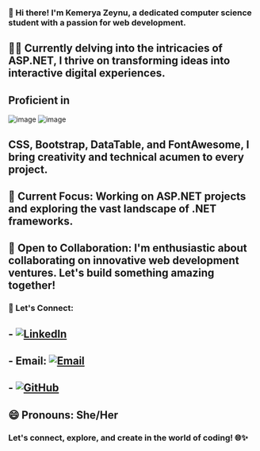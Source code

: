 ### 👋 Hi there! I'm Kemerya Zeynu, a dedicated computer science student with a passion for web development.

## 🧟‍♀️ Currently delving into the intricacies of ASP.NET, I thrive on transforming ideas into interactive digital experiences.

## Proficient in 
 ![image](https://github.com/kemerya/Kemerya/assets/123075499/e6705e57-045b-4cfb-b73c-d19f54e168f8)  ![image](https://github.com/kemerya/Kemerya/assets/123075499/671bebbb-fdc8-4ccc-b1d2-e37e69a2053d)

## CSS, Bootstrap, DataTable, and FontAwesome, I bring creativity and technical acumen to every project.

## 🚀 Current Focus: Working on ASP.NET projects and exploring the vast landscape of .NET frameworks.

## 🤝 Open to Collaboration: I'm enthusiastic about collaborating on innovative web development ventures. Let's build something amazing together!

### 💬 Let's Connect:
## - [![LinkedIn](https://img.shields.io/badge/LinkedIn-Kemerya%20Zeynu-blue)](https://www.linkedin.com/in/kemerya-zeynu/)
## - Email: [![Email](https://img.shields.io/badge/Email-YourEmail%40example.com-green)](mailto:youremail@example.com)
## - [![GitHub](https://img.shields.io/badge/GitHub-YourGitHubUsername-darkgreen)](https://github.com/YourGitHubUsername)

## 😄 Pronouns: She/Her

### Let's connect, explore, and create in the world of coding! 🌐✨
